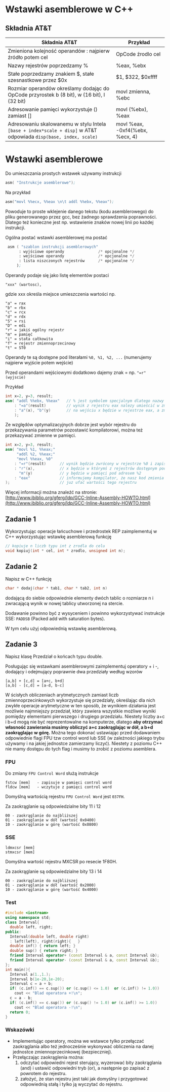 
# Wstawki asemblerowe w C++

## Składnia AT&T

| Składnia AT&T                                             | Przykład |
|--------------                                            | ----     |
| Zmieniona kolejność operandów : najpierw źródło potem cel | OpCode źrodlo cel |
| Nazwy rejestrów poprzedzamy %                             |  %eax, %ebx   |
| Stałe poprzedzamy znakiem $, stałe szesnastkowe przez $0x | $1, $322, $0xffff |
| Rozmiar operandów określamy dodając do OpCode przyrostek b (8 bit), w (16 bit), l (32 bit) | movl zmienna, %ebc | 
| Adresowanie pamięci wykorzystuje () zamiast []            | movl (%ebx), %eax |
| Adresowaniu skalowanemu w stylu Intela `[base + index*scale + disp]` w AT&T odpowiada `disp(base, index, scale)` | movl  %eax,  -0xf4(%ebx, %ecx, 4) |


# Wstawki asemblerowe 

Do umieszczania prostych wstawek używamy instrukcji 
```nasm
asm( "Instrukcje asemblerowe");
```
Na przykład
```nasm
asm("movl %%ecx, %%eax \n\t addl %%ebx, %%eax");
```
Powoduje to proste  wklejenie danego tekstu (kodu asemblerowego) do pliku generowanego przez gcc,
bez żadnego sprawdzenia poprawności.  Dlatego też konieczne jest np. wstawienie znaków nowej linii po każdej instrukcji. 

Ogólna postać wstawki asemblerowej ma postać
```nasm
 asm ( "szablon instrukcji asemblerowych" 
      : wyjściowe operandy               /* opcjonalne */
      : wejściowe operandy               /* opcjonalne */
      : lista niszczonych rejestrów      /* opcjonalne */
     );
```     

Operandy podaje się jako listę elementów postaci  
```
"xxx" (wartosc), 
```
gdzie xxx określa miejsce umieszczenia wartości np. 
```
"a" = rax 
"b" = rbx
"c" = rcx
"d" = rdx
"S" = rsi 
"D" = edi  
"r" = jakiś ogólny rejestr 
"m" = pamięć 
"i" = stała całkowita 
"f" = rejestr zmiennoprzecinowy 
"t" = ST0
```

Operandy te są dostępne pod literałami `%0, %1, %2, ...` (numerujemy najpierw wyjście potem wejście) 

Przed operandami wejściowymi dodatkowo dajemy znak = np. `"=r" (wyjscie)`

Przykład
```cpp
int x=2, y=3, result;
asm( "addl %%ebx, %%eax"   // % jest symbolem specjalnym dlatego nazwy rejestrów to np. %%eax
    : "=a"(result)         // wynik z rejestru eax nalezy umieścić w zmiennej result
    : "a"(x), "b"(y)       // na wejściu x będzie w rejestrze eax, a zmienna y w ebx 
    );
```
Ze względów optymalizacyjnych dobrze jest wybór rejestru do przekazywania parametrów pozostawić kompilatorowi,
można też przekazywać zmienne w pamięci.
```cpp
int x=2, y=3, result;
asm( "movl %1, %%eax;"  
     "addl %2, %%eax;"
     "movl %%eax, %0"
    : "=r"(result)      // wynik będzie zwrócony w rejestrze %0 i zapisany do zmiennej result 
    : "r"(x),           // x będzie w którymś z rejestrów dostępnym pod nazwą %1,
      "m"(y)            // y będzie w pamięci pod adresem %2
    : "eax"             // informujemy kompilator, że nasz kod zmienia eax i kompilator nie może 
);                      // juz ufać wartości tego rejestru
```
Więcej informacji można znaleźć na stronie: [http://www.ibiblio.org/gferg/ldp/GCC-Inline-Assembly-HOWTO.html](http://www.ibiblio.org/gferg/ldp/GCC-Inline-Assembly-HOWTO.html)

## Zadanie 1

Wykorzystując operacje łańcuchowe i  przedrostek REP zaimplementuj w C++ wykorzystując wstawkę asemblerową funkcję 
```cpp
// kopiuje n liczb typu int z zrodla do celu 
void kopiuj(int * cel, int * zrodlo, unsigned int n);
```

## Zadanie 2
 
Napisz w C++ funkcję 
```cpp
char * dodaj(char * tab1, char * tab2, int n)
```
dodającą do siebie odpowiednie elementy dwóch tablic o rozmiarze n i zwracającą wynik w nowej tablicy utworzonej na stercie.

Dodawanie powinno być z wysyceniem i powinno wykorzystywać instrukcje SSE:  `PADDSB` (Packed add with saturation bytes). 

W tym celu użyj odpowiednią wstawkę asemblerową.

## Zadanie 3

Napisz klasę Przedział o końcach typu double.

Posługując się wstawkami asemblerowymi zaimplementuj operatory + i -, dodający i odejmujący poprawnie dwa przedziały według wzorów
```
[a,b] + [c,d] = [a+c, b+d]
[a,b] - [c,d] = [a-d, b-c]
```
W ścisłych obliczeniach arytmetycznych zamiast liczb zmiennoprzecinkowych wykorzystuje się przedziały, określając dla nich zwykłe operacje arytmetyczne w ten sposób, że wynikiem działania jest możliwie najmniejszy przedział, 
który zawiera wszystkie możliwe wyniki pomiędzy elementami pierwszego i drugiego przedziału.
Niestety liczby a+c i b+d mogą nie być reprezentowalne na komputerze, dlatego **aby otrzymać własność zawierania musimy obliczyć a+c zaokrąglając w dół, a b+d zaokrąglając w górę.** Można tego dokonać ustawiając przed dodawaniem odpowiednie flagi FPU tzw control word lub SSE (w zależności jakiego trybu używamy i na jakiej jednostce zamierzamy liczyć). Niestety z poziomu C++ nie mamy dostępu do tych flag i musimy to zrobić z poziomu asemblera.

### FPU 
Do zmiany `FPU Control Word` służą instrukcje 
```
fstcw [mem]   - zapisuje w pamięci control word
fldcw [mem]   - wczytuje z pamięci control word
```
Domyślną wartością rejestru `FPU Control Word` jest `037FH`.

Za zaokrąglanie są odpowiedzialne bity 11 i 12  
```
00 - zaokrąglanie do najbliższej 
01 - zaokrąglanie w dół (wartość 0x0400)
10 - zaokrąglanie w górę (wartość 0x0800)
```

### SSE
```
ldmxcsr [mem] 
stmxcsr [mem]
```
Domyślna wartość rejestru MXCSR po resecie 1F80H.

Za zaokrąglanie są odpowiedzialne bity 13 i 14  
```
00 - zaokrąglanie do najbliższej 
01 - zaokrąglanie w dół (wartość 0x2000)
10 - zaokrąglanie w górę (wartość 0x4000)
```

### Test

```cpp
#include <iostream> 
using namespace std;  
class Interval{ 	
  double left, right;   
public: 	
  Interval(double left, double right) 
  : left(left), right(right){ 	} 	
  double inf() { return left; } 	
  double sup() { return right; }	   	
  friend Interval operator+ (const Interval & a, const Interval &b); 	
  friend Interval operator- (const Interval & a, const Interval &b); 
};
int main(){ 	
  Interval a(1.,1.); 	
  Interval b(1e-20,1e-20);  	
  Interval c = a + b; 	
  if( (c.inf() == c.sup()) or (c.sup() <= 1.0)  or (c.inf() != 1.0)) 	  
    cout << "Blad operatora +!\n";    
  c = a - b; 	
  if( (c.inf() == c.sup()) or (c.sup() != 1.0) or (c.inf() >= 1.0)) 	  
    cout << "Blad operatora -!\n";  	
  return 0; 
}
```
### Wskazówki
* Implementując operatory, można we wstawce tylko przełączać zaokrąglania albo też jednocześnie wykonywać obliczenia na danej jednostce zmiennoprzecinkowej (bezpieczniej).
* Przełączając zaokrąglenia można:
  1. odczytać odpowiedni rejest sterujący, wyzerować bity zaokrąglania (and) i ustawić odpowiedni tryb (or), a następnie go zapisać z powrotem do rejestru.
  2. założyć, że stan rejestru jest taki jak domyślny i przygotować odpowiednią stałą i tylko ją wyczytać do rejestru. 
   

